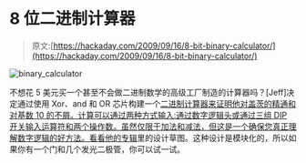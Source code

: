 # 8 位二进制计算器

> 原文:[https://hackaday.com/2009/09/16/8-bit-binary-calculator/](https://hackaday.com/2009/09/16/8-bit-binary-calculator/)

![binary_calculator](../Images/c036668cfe943c6cdc9ca14d76cf5231.png "binary_calculator")

不想花 5 美元买一个甚至不会做二进制数学的高级工厂制造的计算器吗？[Jeff]决定通过使用 Xor、and 和 OR 芯片构建一个[二进制计算器来证明他对盖茨的精通和对基数 10 的不屑。计算可以通过两种方式输入:通过数字逻辑头或通过三组 DIP 开关输入运算符和两个操作数。虽然仅限于加法和减法，但这是一个确保您真正理解数字逻辑的好方法。看看](http://jeff.m.hopkins.googlepages.com/calc)[他的专辑](http://picasaweb.google.com/jeff.m.hopkins/Calculator)里的设计草图。这种设计是模块化的，所以如果你有一个门和几个发光二极管，你可以试一试。